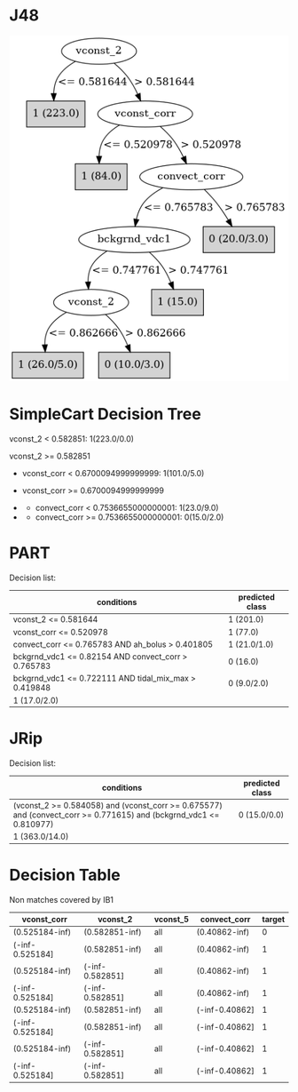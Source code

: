 # J48

![](last_J48_graph.png)

# SimpleCart Decision Tree

vconst_2 < 0.582851: 1(223.0/0.0)

vconst_2 >= 0.582851

* vconst_corr < 0.6700094999999999: 1(101.0/5.0)

* vconst_corr >= 0.6700094999999999

*   * convect_corr < 0.7536655000000001: 1(23.0/9.0)

*   * convect_corr >= 0.7536655000000001: 0(15.0/2.0)

# PART

Decision list:

conditions|predicted class
---|---
vconst_2 <= 0.581644| 1 (201.0)
vconst_corr <= 0.520978| 1 (77.0)
convect_corr <= 0.765783 AND ah_bolus > 0.401805| 1 (21.0/1.0)
bckgrnd_vdc1 <= 0.82154 AND convect_corr > 0.765783| 0 (16.0)
bckgrnd_vdc1 <= 0.722111 AND tidal_mix_max > 0.419848| 0 (9.0/2.0)
| 1 (17.0/2.0)


# JRip

Decision list:

conditions|predicted class
---|---
(vconst_2 >= 0.584058) and (vconst_corr >= 0.675577) and (convect_corr >= 0.771615) and (bckgrnd_vdc1 <= 0.810977)|0 (15.0/0.0)
|1 (363.0/14.0)


# Decision Table

Non matches covered by IB1

vconst_corr|vconst_2|vconst_5|convect_corr|target
---|---|---|---|---
(0.525184-inf)|(0.582851-inf)|all|(0.40862-inf)|0
(-inf-0.525184]|(0.582851-inf)|all|(0.40862-inf)|1
(0.525184-inf)|(-inf-0.582851]|all|(0.40862-inf)|1
(-inf-0.525184]|(-inf-0.582851]|all|(0.40862-inf)|1
(0.525184-inf)|(0.582851-inf)|all|(-inf-0.40862]|1
(-inf-0.525184]|(0.582851-inf)|all|(-inf-0.40862]|1
(0.525184-inf)|(-inf-0.582851]|all|(-inf-0.40862]|1
(-inf-0.525184]|(-inf-0.582851]|all|(-inf-0.40862]|1



